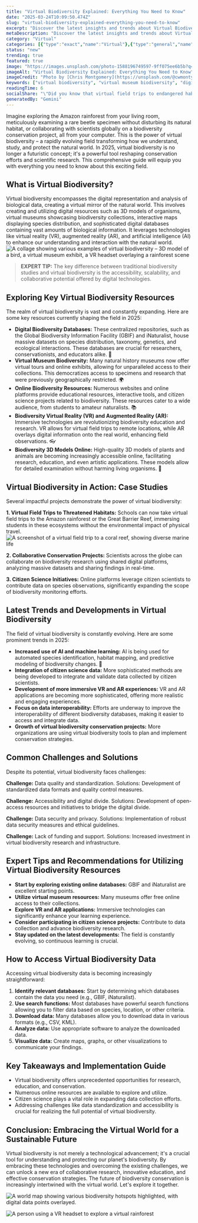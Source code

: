 ```yaml
---
title: "Virtual Biodiversity Explained: Everything You Need to Know"
date: "2025-03-24T10:09:50.474Z"
slug: "virtual-biodiversity-explained-everything-you-need-to-know"
excerpt: "Discover the latest insights and trends about Virtual Biodiversity. This comprehensive guide covers everything you need to know about Virtual Biodiversity in 2025."
metaDescription: "Discover the latest insights and trends about Virtual Biodiversity. This comprehensive guide covers everything you need to know about Virtual Biodiversity ..."
category: "Virtual"
categories: [{"type":"exact","name":"Virtual"},{"type":"general","name":"Environmental Science"},{"type":"medium","name":"Conservation Biology"},{"type":"specific","name":"Species Modeling"},{"type":"niche","name":"Habitat Simulation"}]
status: "new"
trending: true
featured: true
image: "https://images.unsplash.com/photo-1588196749597-9ff075ee6b5b?q=85&w=1200&fit=max&fm=webp&auto=compress"
imageAlt: "Virtual Biodiversity Explained: Everything You Need to Know"
imageCredit: "Photo by [Chris Montgomery](https://unsplash.com/@cwmonty) on Unsplash"
keywords: ["virtual biodiversity", "virtual museum biodiversity", "digital biodiversity databases", "online biodiversity resources", "biodiversity virtual reality", "virtual field trips biodiversity", "buy virtual biodiversity software", "biodiversity 3D models online", "virtual biodiversity conservation projects", "how to access virtual biodiversity data"]
readingTime: 6
socialShare: "\"Did you know that virtual field trips to endangered habitats are now a reality, letting students experience diverse ecosystems without environmental impact? The future of biodiversity education is here!\""
generatedBy: "Gemini"
---
```




Imagine exploring the Amazon rainforest from your living room, meticulously examining a rare beetle specimen without disturbing its natural habitat, or collaborating with scientists globally on a biodiversity conservation project, all from your computer. This is the power of virtual biodiversity – a rapidly evolving field transforming how we understand, study, and protect the natural world.  In 2025, virtual biodiversity is no longer a futuristic concept; it's a powerful tool reshaping conservation efforts and scientific research. This comprehensive guide will equip you with everything you need to know about this exciting field.

## What is Virtual Biodiversity?

Virtual biodiversity encompasses the digital representation and analysis of biological data, creating a virtual mirror of the natural world. This involves creating and utilizing digital resources such as 3D models of organisms, virtual museums showcasing biodiversity collections, interactive maps displaying species distribution, and sophisticated digital databases containing vast amounts of biological information.  It leverages technologies like virtual reality (VR), augmented reality (AR), and artificial intelligence (AI) to enhance our understanding and interaction with the natural world.  ![A collage showing various examples of virtual biodiversity – 3D model of a bird, a virtual museum exhibit, a VR headset overlaying a rainforest scene](https://images.unsplash.com/photo-1691183213834-3b182d3f01ff?q=85&w=1200&fit=max&fm=webp&auto=compress)

> **EXPERT TIP:**  The key difference between traditional biodiversity studies and virtual biodiversity is the accessibility, scalability, and collaborative potential offered by digital technologies.

## Exploring Key Virtual Biodiversity Resources

The realm of virtual biodiversity is vast and constantly expanding. Here are some key resources currently shaping the field in 2025:

* **Digital Biodiversity Databases:**  These centralized repositories, such as the Global Biodiversity Information Facility (GBIF) and iNaturalist, house massive datasets on species distribution, taxonomy, genetics, and ecological interactions.  These databases are crucial for researchers, conservationists, and educators alike.  🔑
* **Virtual Museum Biodiversity:**  Many natural history museums now offer virtual tours and online exhibits, allowing for unparalleled access to their collections.  This democratizes access to specimens and research that were previously geographically restricted. 🌍
* **Online Biodiversity Resources:**  Numerous websites and online platforms provide educational resources, interactive tools, and citizen science projects related to biodiversity.  These resources cater to a wide audience, from students to amateur naturalists. 📚
* **Biodiversity Virtual Reality (VR) and Augmented Reality (AR):**  Immersive technologies are revolutionizing biodiversity education and research.  VR allows for virtual field trips to remote locations, while AR overlays digital information onto the real world, enhancing field observations. 👓
* **Biodiversity 3D Models Online:**  High-quality 3D models of plants and animals are becoming increasingly accessible online, facilitating research, education, and even artistic applications.  These models allow for detailed examination without harming living organisms. 🔬

##  Virtual Biodiversity in Action: Case Studies

Several impactful projects demonstrate the power of virtual biodiversity:

**1.  Virtual Field Trips to Threatened Habitats:**  Schools can now take virtual field trips to the Amazon rainforest or the Great Barrier Reef, immersing students in these ecosystems without the environmental impact of physical travel.  ![A screenshot of a virtual field trip to a coral reef, showing diverse marine life](https://images.unsplash.com/photo-1588196749597-9ff075ee6b5b?q=85&w=1200&fit=max&fm=webp&auto=compress)

**2.  Collaborative Conservation Projects:**  Scientists across the globe can collaborate on biodiversity research using shared digital platforms, analyzing massive datasets and sharing findings in real-time.

**3.  Citizen Science Initiatives:**  Online platforms leverage citizen scientists to contribute data on species observations, significantly expanding the scope of biodiversity monitoring efforts.

## Latest Trends and Developments in Virtual Biodiversity

The field of virtual biodiversity is constantly evolving.  Here are some prominent trends in 2025:

* **Increased use of AI and machine learning:**  AI is being used for automated species identification, habitat mapping, and predictive modeling of biodiversity changes. 🤖
* **Integration of citizen science data:**  More sophisticated methods are being developed to integrate and validate data collected by citizen scientists.
* **Development of more immersive VR and AR experiences:**  VR and AR applications are becoming more sophisticated, offering more realistic and engaging experiences.
* **Focus on data interoperability:**  Efforts are underway to improve the interoperability of different biodiversity databases, making it easier to access and integrate data.
* **Growth of virtual biodiversity conservation projects:**  More organizations are using virtual biodiversity tools to plan and implement conservation strategies.

## Common Challenges and Solutions

Despite its potential, virtual biodiversity faces challenges:

**Challenge:** Data quality and standardization.  Solutions:  Development of standardized data formats and quality control measures.

**Challenge:**  Accessibility and digital divide.  Solutions:  Development of open-access resources and initiatives to bridge the digital divide.

**Challenge:**  Data security and privacy.  Solutions:  Implementation of robust data security measures and ethical guidelines.

**Challenge:**  Lack of funding and support.  Solutions: Increased investment in virtual biodiversity research and infrastructure.

## Expert Tips and Recommendations for Utilizing Virtual Biodiversity Resources

* **Start by exploring existing online databases:**  GBIF and iNaturalist are excellent starting points.
* **Utilize virtual museum resources:**  Many museums offer free online access to their collections.
* **Explore VR and AR applications:**  Immersive technologies can significantly enhance your learning experience.
* **Consider participating in citizen science projects:**  Contribute to data collection and advance biodiversity research.
* **Stay updated on the latest developments:**  The field is constantly evolving, so continuous learning is crucial.

## How to Access Virtual Biodiversity Data

Accessing virtual biodiversity data is becoming increasingly straightforward:

1. **Identify relevant databases:**  Start by determining which databases contain the data you need (e.g., GBIF, iNaturalist).
2. **Use search functions:**  Most databases have powerful search functions allowing you to filter data based on species, location, or other criteria.
3. **Download data:**  Many databases allow you to download data in various formats (e.g., CSV, KML).
4. **Analyze data:**  Use appropriate software to analyze the downloaded data.
5. **Visualize data:**  Create maps, graphs, or other visualizations to communicate your findings.

## Key Takeaways and Implementation Guide

* Virtual biodiversity offers unprecedented opportunities for research, education, and conservation.
* Numerous online resources are available to explore and utilize.
* Citizen science plays a vital role in expanding data collection efforts.
* Addressing challenges like data standardization and accessibility is crucial for realizing the full potential of virtual biodiversity.

## Conclusion: Embracing the Virtual World for a Sustainable Future

Virtual biodiversity is not merely a technological advancement; it's a crucial tool for understanding and protecting our planet's biodiversity. By embracing these technologies and overcoming the existing challenges, we can unlock a new era of collaborative research, innovative education, and effective conservation strategies.  The future of biodiversity conservation is increasingly intertwined with the virtual world.  Let's explore it together.

![A world map showing various biodiversity hotspots highlighted, with digital data points overlayed.](https://images.unsplash.com/photo-1683009427470-a36fee396389?q=85&w=1200&fit=max&fm=webp&auto=compress)

![A person using a VR headset to explore a virtual rainforest](https://images.unsplash.com/photo-1682687981922-7b55dbb30892?q=85&w=1200&fit=max&fm=webp&auto=compress)

